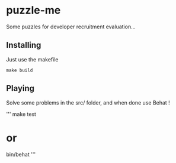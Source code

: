 # puzzle-me

Some puzzles for developer recruitment evaluation...

## Installing

Just use the makefile
```
make build
```

## Playing

Solve some problems in the src/ folder, and when done use Behat !

'''
make test
# or
bin/behat
'''
